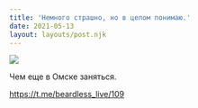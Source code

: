 ```yaml
---
title: 'Немного страшно, но в целом понимаю.'
date: 2021-05-13
layout: layouts/post.njk
---
```


![](https://i.ibb.co/XWqbK96/file-50.jpg)

Чем еще в Омске заняться.

https://t.me/beardless_live/109